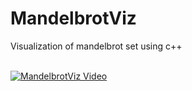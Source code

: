 # MandelbrotViz
Visualization of mandelbrot set using c++<br><br>


[![MandelbrotViz Video](https://media2.giphy.com/media/zxJhrIzGydV661Bv8d/giphy.gif)](https://www.youtube.com/watch?v=ZOguCBCgIx4)
